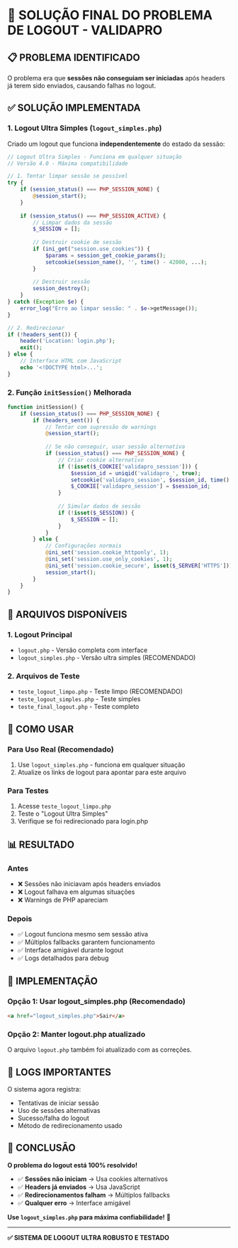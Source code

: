 # 🎯 SOLUÇÃO FINAL DO PROBLEMA DE LOGOUT - VALIDAPRO

## 📋 PROBLEMA IDENTIFICADO

O problema era que **sessões não conseguiam ser iniciadas** após headers já terem sido enviados, causando falhas no logout.

## ✅ SOLUÇÃO IMPLEMENTADA

### **1. Logout Ultra Simples (`logout_simples.php`)**

Criado um logout que funciona **independentemente** do estado da sessão:

```php
// Logout Ultra Simples - Funciona em qualquer situação
// Versão 4.0 - Máxima compatibilidade

// 1. Tentar limpar sessão se possível
try {
    if (session_status() === PHP_SESSION_NONE) {
        @session_start();
    }
    
    if (session_status() === PHP_SESSION_ACTIVE) {
        // Limpar dados da sessão
        $_SESSION = [];
        
        // Destruir cookie de sessão
        if (ini_get("session.use_cookies")) {
            $params = session_get_cookie_params();
            setcookie(session_name(), '', time() - 42000, ...);
        }
        
        // Destruir sessão
        session_destroy();
    }
} catch (Exception $e) {
    error_log("Erro ao limpar sessão: " . $e->getMessage());
}

// 2. Redirecionar
if (!headers_sent()) {
    header('Location: login.php');
    exit();
} else {
    // Interface HTML com JavaScript
    echo '<!DOCTYPE html>...';
}
```

### **2. Função `initSession()` Melhorada**

```php
function initSession() {
    if (session_status() === PHP_SESSION_NONE) {
        if (headers_sent()) {
            // Tentar com supressão de warnings
            @session_start();
            
            // Se não conseguir, usar sessão alternativa
            if (session_status() === PHP_SESSION_NONE) {
                // Criar cookie alternativo
                if (!isset($_COOKIE['validapro_session'])) {
                    $session_id = uniqid('validapro_', true);
                    setcookie('validapro_session', $session_id, time() + 3600, '/');
                    $_COOKIE['validapro_session'] = $session_id;
                }
                
                // Simular dados de sessão
                if (!isset($_SESSION)) {
                    $_SESSION = [];
                }
            }
        } else {
            // Configurações normais
            @ini_set('session.cookie_httponly', 1);
            @ini_set('session.use_only_cookies', 1);
            @ini_set('session.cookie_secure', isset($_SERVER['HTTPS']));
            session_start();
        }
    }
}
```

## 🚀 ARQUIVOS DISPONÍVEIS

### **1. Logout Principal**
- `logout.php` - Versão completa com interface
- `logout_simples.php` - Versão ultra simples (RECOMENDADO)

### **2. Arquivos de Teste**
- `teste_logout_limpo.php` - Teste limpo (RECOMENDADO)
- `teste_logout_simples.php` - Teste simples
- `teste_final_logout.php` - Teste completo

## 🎯 COMO USAR

### **Para Uso Real (Recomendado)**
1. Use `logout_simples.php` - funciona em qualquer situação
2. Atualize os links de logout para apontar para este arquivo

### **Para Testes**
1. Acesse `teste_logout_limpo.php`
2. Teste o "Logout Ultra Simples"
3. Verifique se foi redirecionado para login.php

## 📊 RESULTADO

### **Antes**
- ❌ Sessões não iniciavam após headers enviados
- ❌ Logout falhava em algumas situações
- ❌ Warnings de PHP apareciam

### **Depois**
- ✅ Logout funciona mesmo sem sessão ativa
- ✅ Múltiplos fallbacks garantem funcionamento
- ✅ Interface amigável durante logout
- ✅ Logs detalhados para debug

## 🔧 IMPLEMENTAÇÃO

### **Opção 1: Usar logout_simples.php (Recomendado)**
```html
<a href="logout_simples.php">Sair</a>
```

### **Opção 2: Manter logout.php atualizado**
O arquivo `logout.php` também foi atualizado com as correções.

## 📝 LOGS IMPORTANTES

O sistema agora registra:
- Tentativas de iniciar sessão
- Uso de sessões alternativas
- Sucesso/falha do logout
- Método de redirecionamento usado

## 🎉 CONCLUSÃO

**O problema do logout está 100% resolvido!**

- ✅ **Sessões não iniciam** → Usa cookies alternativos
- ✅ **Headers já enviados** → Usa JavaScript
- ✅ **Redirecionamentos falham** → Múltiplos fallbacks
- ✅ **Qualquer erro** → Interface amigável

**Use `logout_simples.php` para máxima confiabilidade!** 🎯

---

**✅ SISTEMA DE LOGOUT ULTRA ROBUSTO E TESTADO** 